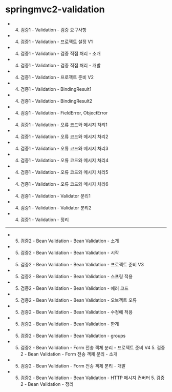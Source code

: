 # springmvc2-validation

- 4. 검증1 - Validation - 검증 요구사항
- 4. 검증1 - Validation - 프로젝트 설정 V1
- 4. 검증1 - Validation - 검증 직접 처리 - 소개
- 4. 검증1 - Validation - 검증 직접 처리 - 개발
- 4. 검증1 - Validation - 프로젝트 준비 V2
- 4. 검증1 - Validation - BindingResult1
- 4. 검증1 - Validation - BindingResult2
- 4. 검증1 - Validation - FieldError, ObjectError 
- 4. 검증1 - Validation - 오류 코드와 메시지 처리1 
- 4. 검증1 - Validation - 오류 코드와 메시지 처리2 
- 4. 검증1 - Validation - 오류 코드와 메시지 처리3 
- 4. 검증1 - Validation - 오류 코드와 메시지 처리4 
- 4. 검증1 - Validation - 오류 코드와 메시지 처리5 
- 4. 검증1 - Validation - 오류 코드와 메시지 처리6 
- 4. 검증1 - Validation - Validator 분리1
- 4. 검증1 - Validation - Validator 분리2
- 4. 검증1 - Validation - 정리

----

- 5. 검증2 - Bean Validation - Bean Validation - 소개
- 5. 검증2 - Bean Validation - Bean Validation - 시작
- 5. 검증2 - Bean Validation - Bean Validation - 프로젝트 준비 V3
- 5. 검증2 - Bean Validation - Bean Validation - 스프링 적용
- 5. 검증2 - Bean Validation - Bean Validation - 에러 코드
- 5. 검증2 - Bean Validation - Bean Validation - 오브젝트 오류
- 5. 검증2 - Bean Validation - Bean Validation - 수정에 적용
- 5. 검증2 - Bean Validation - Bean Validation - 한계
- 5. 검증2 - Bean Validation - Bean Validation - groups
- 5. 검증2 - Bean Validation - Form 전송 객체 분리 - 프로젝트 준비 V4 5. 검증2 - Bean Validation - Form 전송 객체 분리 - 소개
- 5. 검증2 - Bean Validation - Form 전송 객체 분리 - 개발
- 5. 검증2 - Bean Validation - Bean Validation - HTTP 메시지 컨버터 5. 검증2 - Bean Validation - 정리
